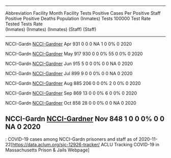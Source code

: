   ------------------------------------------------------------------------------------------------------------------------------------------------------------------------------------------------------------------
  Abbreviation   Facility                                                                               Month       Facility       Tests    Positive   Cases Per Positive       Staff   Positive Positive     Deaths
                                                                                                                  Population   (Inmates)       Tests      100000 Test Rate     Tested      Tests Rate       
                                                                                                                                           (Inmates)   (Inmates) (Inmates)               (Staff) (Staff)    
  -------------- -------------------------------------------------------------------------------------- ------- ------------ ----------- ----------- ----------- ----------- -------- ---------- ---------- --------
  NCCI-Gardn     [NCCI-Gardner](https://en.wikipedia.org/wiki/North_Central_Correctional_Institution)   Apr              931           0           0           0 NA                 1          0 0%                0
                                                                                                        2020                                                                                                

  NCCI-Gardn     [NCCI-Gardner](https://en.wikipedia.org/wiki/North_Central_Correctional_Institution)   May              917         930           0           0 0%                55          0 0%                0
                                                                                                        2020                                                                                                

  NCCI-Gardn     [NCCI-Gardner](https://en.wikipedia.org/wiki/North_Central_Correctional_Institution)   Jun              915           5           0           0 0%                 0          0 NA                0
                                                                                                        2020                                                                                                

  NCCI-Gardn     [NCCI-Gardner](https://en.wikipedia.org/wiki/North_Central_Correctional_Institution)   Jul              899           9           0           0 0%                 0          0 NA                0
                                                                                                        2020                                                                                                

  NCCI-Gardn     [NCCI-Gardner](https://en.wikipedia.org/wiki/North_Central_Correctional_Institution)   Aug              885         206           0           0 0%                 2          0 0%                0
                                                                                                        2020                                                                                                

  NCCI-Gardn     [NCCI-Gardner](https://en.wikipedia.org/wiki/North_Central_Correctional_Institution)   Sep              869          13           0           0 0%                 6          0 0%                0
                                                                                                        2020                                                                                                

  NCCI-Gardn     [NCCI-Gardner](https://en.wikipedia.org/wiki/North_Central_Correctional_Institution)   Oct              858          28           0           0 0%                 0          0 NA                0
                                                                                                        2020                                                                                                

  NCCI-Gardn     [NCCI-Gardner](https://en.wikipedia.org/wiki/North_Central_Correctional_Institution)   Nov              848           1           0           0 0%                 0          0 NA                0
                                                                                                        2020                                                                                                
  ------------------------------------------------------------------------------------------------------------------------------------------------------------------------------------------------------------------

  : COVID-19 cases among NCCI-Gardn prisoners and staff as of
  2020-11-22<ref>\[<https://data.aclum.org/sjc-12926-tracker/> ACLU
  Tracking COVID-19 in Massachusetts Prison & Jails Webpage\]</ref>

